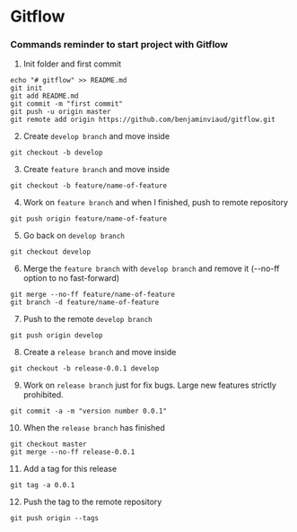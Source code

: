 # Gitflow

### Commands reminder to start project with Gitflow
1) Init folder and first commit
```
echo "# gitflow" >> README.md
git init
git add README.md
git commit -m "first commit"
git push -u origin master
git remote add origin https://github.com/benjaminviaud/gitflow.git
```

2) Create `develop branch` and move inside
```
git checkout -b develop
```

3) Create `feature branch` and move inside
```
git checkout -b feature/name-of-feature
```

4) Work on `feature branch` and when I finished, push to remote repository
```
git push origin feature/name-of-feature
```

5) Go back on `develop branch`
```
git checkout develop
```

6) Merge the `feature branch` with `develop branch`  and remove it
(--no-ff option to no fast-forward)
```
git merge --no-ff feature/name-of-feature
git branch -d feature/name-of-feature
```
7) Push to the remote `develop branch`
```
git push origin develop
```

8) Create a `release branch` and move inside
```
git checkout -b release-0.0.1 develop
```

9) Work on `release branch` just for fix bugs. Large new features strictly prohibited.
```
git commit -a -m "version number 0.0.1"
```

10) When the `release branch` has finished
```
git checkout master
git merge --no-ff release-0.0.1
```

11) Add a tag for this release
```
git tag -a 0.0.1
```
12) Push the tag to the remote repository
```
git push origin --tags
```
